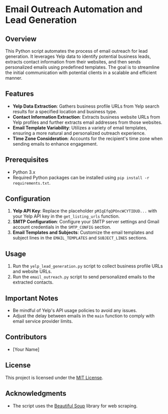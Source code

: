 # Email Outreach Automation and Lead Generation

## Overview

This Python script automates the process of email outreach for lead generation. It leverages Yelp data to identify potential business leads, extracts contact information from their websites, and then sends personalized emails using predefined templates. The goal is to streamline the initial communication with potential clients in a scalable and efficient manner.

## Features

- **Yelp Data Extraction**: Gathers business profile URLs from Yelp search results for a specified location and business type.
- **Contact Information Extraction**: Extracts business website URLs from Yelp profiles and further extracts email addresses from those websites.
- **Email Template Variability**: Utilizes a variety of email templates, ensuring a more natural and personalized outreach experience.
- **Time Zone Consideration**: Accounts for the recipient's time zone when sending emails to enhance engagement.

## Prerequisites

- Python 3.x
- Required Python packages can be installed using `pip install -r requirements.txt`.

## Configuration

1. **Yelp API Key**: Replace the placeholder `pMIqEfqQPOncWCYTIDUD...` with your Yelp API key in the `get_listing_urls` function.
2. **SMTP Configuration**: Configure your SMTP server settings and Gmail account credentials in the `SMTP_CONFIG` section.
3. **Email Templates and Subjects**: Customize the email templates and subject lines in the `EMAIL_TEMPLATES` and `SUBJECT_LINES` sections.

## Usage

1. Run the `yelp_lead_generation.py` script to collect business profile URLs and website URLs.
2. Run the `email_outreach.py` script to send personalized emails to the extracted contacts.

## Important Notes

- Be mindful of Yelp's API usage policies to avoid any issues.
- Adjust the delay between emails in the `main` function to comply with email service provider limits.

## Contributors

- [Your Name]

## License

This project is licensed under the [MIT License](LICENSE).

## Acknowledgments

- The script uses the [Beautiful Soup](https://www.crummy.com/software/BeautifulSoup/) library for web scraping.

